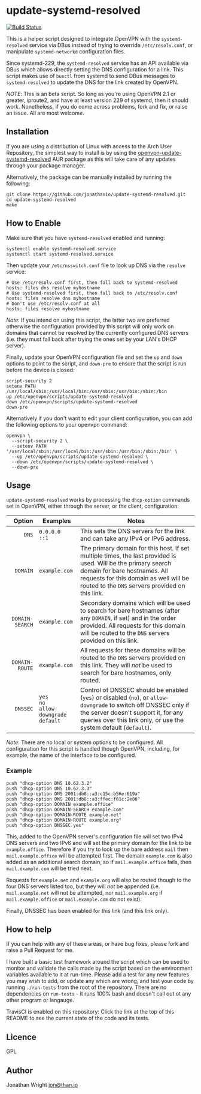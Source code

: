 # update-systemd-resolved

[![Build Status](https://travis-ci.org/jonathanio/update-systemd-resolved.svg?branch=features%2Funit-tests)](https://travis-ci.org/jonathanio/update-systemd-resolved)

This is a helper script designed to integrate OpenVPN with the `systemd-resolved`
service via DBus instead of trying to override `/etc/resolv.conf`, or manipulate
`systemd-networkd` configuration files.

Since systemd-229, the `systemd-resolved` service has an API available via
DBus which allows directly setting the DNS configuration for a link. This script
makes use of `busctl` from systemd to send DBus messages to `systemd-resolved`
to update the DNS for the link created by OpenVPN.

*NOTE*: This is an beta script. So long as you're using OpenVPN 2.1 or greater,
iproute2, and have at least version 229 of systemd, then it should work.
Nonetheless, if you do come across problems, fork and fix, or raise an issue.
All are most welcome.

## Installation

If you are using a distribution of Linux with access to the Arch User Repository,
the simplest way to install is by using the
[openvpn-update-systemd-resolved](https://aur.archlinux.org/packages/openvpn-update-systemd-resolved/)
AUR package as this will take care of any updates through your package manager.

Alternatively, the package can be manually installed by running the following:

```
git clone https://github.com/jonathanio/update-systemd-resolved.git
cd update-systemd-resolved
make
```

## How to Enable

Make sure that you have `systemd-resolved` enabled and running:

```
systemctl enable systemd-resolved.service
systemctl start systemd-resolved.service
```

Then update your `/etc/nsswitch.conf` file to look up DNS via the `resolve`
service:

```
# Use /etc/resolv.conf first, then fall back to systemd-resolved
hosts: files dns resolve myhostname
# Use systemd-resolved first, then fall back to /etc/resolv.conf
hosts: files resolve dns myhostname
# Don't use /etc/resolv.conf at all
hosts: files resolve myhostname
```

*Note*: If you intend on using this script, the latter two are preferred
otherwise the configuration provided by this script will only work on domains
that cannot be resolved by the currently configured DNS servers (i.e. they must
fall back after trying the ones set by your LAN's DHCP server).

Finally, update your OpenVPN configuration file and set the `up` and `down`
options to point to the script, and `down-pre` to ensure that the script is run
before the device is closed:

```
script-security 2
setenv PATH /usr/local/sbin:/usr/local/bin:/usr/sbin:/usr/bin:/sbin:/bin
up /etc/openvpn/scripts/update-systemd-resolved
down /etc/openvpn/scripts/update-systemd-resolved
down-pre
```

Alternatively if you don't want to edit your client configuration, you can add
the following options to your openvpn command:

```
openvpn \
  --script-security 2 \
  --setenv PATH '/usr/local/sbin:/usr/local/bin:/usr/sbin:/usr/bin:/sbin:/bin' \
  --up /etc/openvpn/scripts/update-systemd-resolved \
  --down /etc/openvpn/scripts/update-systemd-resolved \
  --down-pre
```

## Usage

`update-systemd-resolved` works by processing the `dhcp-option` commands set in
OpenVPN, either through the server, or the client, configuration:

| Option | Examples | Notes |
|--:|---|---|
| `DNS` | `0.0.0.0`<br />`::1` | This sets the DNS servers for the link and can take any IPv4 or IPv6 address. |
| `DOMAIN` | `example.com` | The primary domain for this host. If set multiple times, the last provided is used. Will be the primary search domain for bare hostnames. All requests for this domain as well will be routed to the `DNS` servers provided on this link. |
| `DOMAIN-SEARCH` | `example.com` | Secondary domains which will be used to search for bare hostnames (after any `DOMAIN`, if set) and in the order provided. All requests for this domain will be routed to the `DNS` servers provided on this link. |
| `DOMAIN-ROUTE` | `example.com` | All requests for these domains will be routed to the `DNS` servers provided on this link. They will *not* be used to search for bare hostnames, only routed. |
| `DNSSEC` | `yes`<br />`no`</br >`allow-downgrade`</br >`default` | Control of DNSSEC should be enabled (`yes`) or disabled (`no`), or `allow-downgrade` to switch off DNSSEC only if the server doesn't support it, for any queries over this link only, or use the system default (`default`). |

*Note*: There are no local or system options to be configured. All configuration
for this script is handled though OpenVPN, including, for example, the name of
the interface to be configured.

### Example

```
push "dhcp-option DNS 10.62.3.2"
push "dhcp-option DNS 10.62.3.3"
push "dhcp-option DNS 2001:db8::a3:c15c:b56e:619a"
push "dhcp-option DNS 2001:db8::a3:ffec:f61c:2e06"
push "dhcp-option DOMAIN example.office"
push "dhcp-option DOMAIN-SEARCH example.com"
push "dhcp-option DOMAIN-ROUTE example.net"
push "dhcp-option DOMAIN-ROUTE example.org"
push "dhcp-option DNSSEC yes"
```

This, added to the OpenVPN server's configuration file will set two IPv4 DNS
servers and two IPv6 and will set the primary domain for the link to be
`example.office`. Therefore if you try to look up the bare address `mail` then
`mail.example.office` will be attempted first. The domain `example.com` is also
added as an additional search domain, so if `mail.example.office` fails, then
`mail.example.com` will be tried next.

Requests for `example.net` and `example.org` will also be routed though to the
four DNS servers listed too, but they will *not* be appended (i.e.
`mail.example.net` will not be attempted, nor `mail.example.org` if
`mail.example.office` or `mail.example.com` do not exist).

Finally, DNSSEC has been enabled for this link (and this link only).

## How to help

If you can help with any of these areas, or have bug fixes, please fork and
raise a Pull Request for me.

I have built a basic test framework around the script which can be used to
monitor and validate the calls made by the script based on the environment
variables available to it at run-time. Please add a test for any new features
you may wish to add, or update any which are wrong, and test your code by
running `./run-tests` from the root of the repository. There are no dependencies
on `run-tests` - it runs 100% bash and doesn't call out ot any other program or
langauge.

TravisCI is enabled on this repository: Click the link at the top of this README
to see the current state of the code and its tests.

## Licence

GPL

## Author

Jonathan Wright <jon@than.io>
